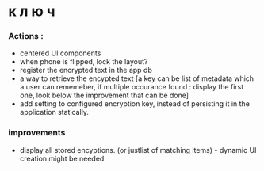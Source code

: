 # к л ю ч

### Actions : 

* centered UI components
* when phone is flipped, lock the layout? 
* register the encrypted text in the app db
* a way to retrieve the encypted text [a key can be list of metadata which a user can rememeber, if multiple occurance found : display the first one, look below the improvement that can be done]
* add setting to configured encryption key, instead of persisting it in the application statically. 

### improvements
* display all stored encyptions. (or justlist of matching items) - dynamic UI creation might be needed. 
